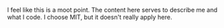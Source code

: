 I feel like this is a moot point. The content here serves to describe me and what I code. I choose MIT, but it doesn't really apply here. 
